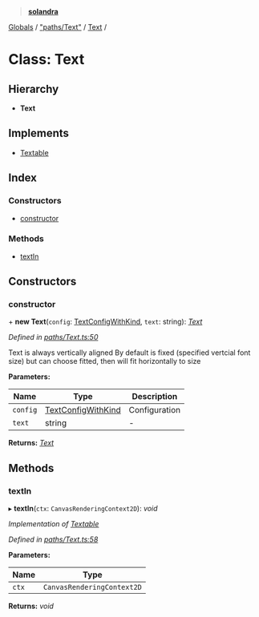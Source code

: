 > **[solandra](../README.md)**

[Globals](../README.md) / ["paths/Text"](../modules/_paths_text_.md) / [Text](_paths_text_.text.md) /

# Class: Text

## Hierarchy

* **Text**

## Implements

* [Textable](../interfaces/_paths_index_.textable.md)

## Index

### Constructors

* [constructor](_paths_text_.text.md#constructor)

### Methods

* [textIn](_paths_text_.text.md#textin)

## Constructors

###  constructor

\+ **new Text**(`config`: [TextConfigWithKind](../modules/_paths_text_.md#textconfigwithkind), `text`: string): *[Text](_paths_text_.text.md)*

*Defined in [paths/Text.ts:50](https://github.com/jamesporter/solandra/blob/02e2cc9/src/lib/paths/Text.ts#L50)*

Text is always vertically aligned
By default is fixed (specified vertcial font size) but can choose fitted, then will fit horizontally to size

**Parameters:**

Name | Type | Description |
------ | ------ | ------ |
`config` | [TextConfigWithKind](../modules/_paths_text_.md#textconfigwithkind) | Configuration  |
`text` | string | - |

**Returns:** *[Text](_paths_text_.text.md)*

## Methods

###  textIn

▸ **textIn**(`ctx`: `CanvasRenderingContext2D`): *void*

*Implementation of [Textable](../interfaces/_paths_index_.textable.md)*

*Defined in [paths/Text.ts:58](https://github.com/jamesporter/solandra/blob/02e2cc9/src/lib/paths/Text.ts#L58)*

**Parameters:**

Name | Type |
------ | ------ |
`ctx` | `CanvasRenderingContext2D` |

**Returns:** *void*